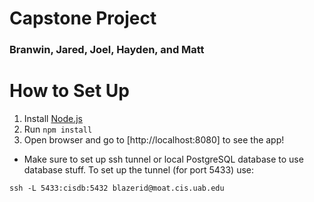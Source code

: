 # Capstone Project
### Branwin, Jared, Joel, Hayden, and Matt

# How to Set Up
1. Install [Node.js](https://nodejs.org/en/download/current/)
1. Run `npm install`
1. Open browser and go to [http://localhost:8080] to see the app!

* Make sure to set up ssh tunnel or local PostgreSQL database to use database stuff. To set up the tunnel (for port 5433) use:
```
ssh -L 5433:cisdb:5432 blazerid@moat.cis.uab.edu
```